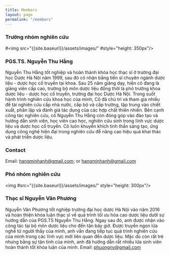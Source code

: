 ```yaml
---
title: Members
layout: page
permalink: "/members"
---
```


### Trưởng nhóm nghiên cứu

#<img src="{{site.baseurl}}/assets/images/"  #style="height: 350px"/>
### PGS.TS. Nguyễn Thu Hằng
Nguyễn Thu Hằng tốt nghiệp và hoàn thành khóa học thạc sĩ ở trường đại học Dược Hà Nội năm 1999, sau đó cô nhận bằng tiến sĩ chuyên ngành dược liệu - dược học cổ truyền tại khoa. Sau 25 năm giảng dạy, hiện cô đang là giảng viên cấp cao, trường bộ môn dược liệu đồng thời là phó trưởng khoa dược liệu - dược học cổ truyền, trường đại học Dược Hà Nội. Trong suốt hành trình nghiên cứu khoa học của mình, Cô đã chủ trì và tham gia nhiều đề tài nghiên cứu cấp nhà nước, cấp bộ và cấp trường, tập trung vào chiết xuất, phân lập và đánh giá tác dụng của các hợp chất thiên nhiên. Bên cạnh công tác nghiên cứu, cô Nguyễn Thu Hằng còn đóng góp vào đào tạo và hướng dẫn sinh viên, học viên cao học, nghiên cứu sinh trong lĩnh vực dược liệu và dược học cổ truyền. Cô luôn khuyến khích tinh thần sáng tạo, ứng dụng công nghệ hiện đại trong nghiên cứu để nâng cao hiệu quả khai thác và phát triển dược liệu.
### Contact
Email: [hangminhanh@gmail.com](mailto:nhangminhanh@gmail.com); or [hangminhanh@gmail.com](hangminhanh@gmail.com)


### Phó nhóm nghiên cứu

<img #src="{{site.baseurl}}/assets/images/"  style="height: 300px"/>
### Thạc sĩ Nguyễn Văn Phương
Nguyễn Văn Phương tốt nghiệp trường đại học dược Hà Nội vào năm 2016 và hoàn thiện khóa luận thạc sĩ về quá trình tối ưu hóa cao dược liệu dưới sự hướng dẫn của PGS.TS Nguyễn Thu Hằng. Ngay sau đó, anh được nhận vào công tác tại bộ môn dược liệu cho đến tận bây giờ. Được truyền ngọn lửa nghề từ người thầy của mình, anh vẫn đang tiếp tục quá trình nghiên cứu của mình trong các lĩnh vực mới liên quan đến dược liệu. Mặc dù còn rất trẻ nhưng bằng sự tận tình của mình, anh đã hướng dẫn rất nhiều lứa sinh viên hoàn thành tốt khóa luận của mình.
Email: [phuongnv@gmail.com](mailto:phuongnv@gmail.com)
